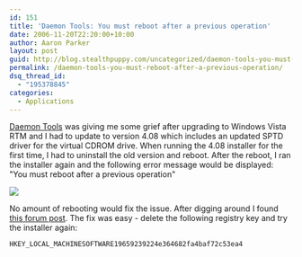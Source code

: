 ```yaml
---
id: 151
title: 'Daemon Tools: You must reboot after a previous operation'
date: 2006-11-20T22:20:00+10:00
author: Aaron Parker
layout: post
guid: http://blog.stealthpuppy.com/uncategorized/daemon-tools-you-must-reboot-after-a-previous-operation
permalink: /daemon-tools-you-must-reboot-after-a-previous-operation/
dsq_thread_id:
  - "195378845"
categories:
  - Applications
---
```

[Daemon Tools](http://www.daemon-tools.cc/dtcc/announcements.php) was giving me some grief after upgrading to Windows Vista RTM and I had to update to version 4.08 which includes an updated SPTD driver for the virtual CDROM drive. When running the 4.08 installer for the first time, I had to uninstall the old version and reboot. After the reboot, I ran the installer again and the following error message would be displayed: "You must reboot after a previous operation"

<img border="0" src="{{site.baseurl}}.com/media/2006/11/1000.14.191.DaemonToolsInstall.PNG" /> 

No amount of rebooting would fix the issue. After digging around I found [this forum post](http://www.daemon-tools.cc/dtcc/showthread.php?t=11666). The fix was easy - delete the following registry key and try the installer again:

`HKEY_LOCAL_MACHINESOFTWARE19659239224e364682fa4baf72c53ea4`